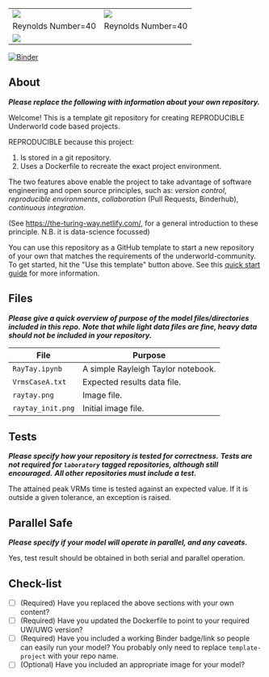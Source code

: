 <table>
 <tr>
  <td><img src='./Re40.gif'></td>
  <td><img src='./Re400.gif'></td>
 </tr>
 <tr>
  <td>Reynolds Number=40</td>
  <td>Reynolds Number=40</td>
 </tr>
 <tr>
  <td colspan="2"><img src='./Wave_propagation.gif'></td>
 </tr>
</table>

[![Binder](https://mybinder.org/badge_logo.svg)](https://mybinder.org/v2/gh/underworld-community/template-project/master)

About
-----
**_Please replace the following with information about your own repository._**

Welcome! This is a template git repository for creating REPRODUCIBLE Underworld code based projects.

REPRODUCIBLE because this project:
1. Is stored in a git repository.
2. Uses a Dockerfile to recreate the exact project environment.

The two features above enable the project to take advantage of software engineering and open source principles, such as:
_version control_, _reproducible environments_, _collaboration_ (Pull Requests, Binderhub), _continuous integration_. 

(See https://the-turing-way.netlify.com/, for a general introduction to these principle. N.B. it is data-science focussed)  

You can use this repository as a GitHub template to start a new repository of your own that matches the requirements of the underworld-community. To get started, hit the "Use this template" button above. See this [quick start guide]( https://github.com/underworld-community/template-project/wiki/Quick-start) for more information.


Files
-----
**_Please give a quick overview of purpose of the model files/directories included in this repo._**
**_Note that while light data files are fine,  heavy data should not be included in your repository._**

File | Purpose
--- | ---
`RayTay.ipynb` | A simple Rayleigh Taylor notebook. 
`VrmsCaseA.txt`| Expected results data file. 
`raytay.png` | Image file.
`raytay_init.png` | Initial image file.

Tests
-----
**_Please specify how your repository is tested for correctness._**
**_Tests are not required for `laboratory` tagged repositories, although still encouraged._**
**_All other repositories must include a test._**

The attained peak VRMs time is tested against an expected value. If it is outside a given tolerance, an exception is raised.

Parallel Safe
-------------
**_Please specify if your model will operate in parallel, and any caveats._**

Yes, test result should be obtained in both serial and parallel operation.

Check-list
----------
- [ ] (Required) Have you replaced the above sections with your own content? 
- [ ] (Required) Have you updated the Dockerfile to point to your required UW/UWG version? 
- [ ] (Required) Have you included a working Binder badge/link so people can easily run your model?
                 You probably only need to replace `template-project` with your repo name. 
- [ ] (Optional) Have you included an appropriate image for your model? 
